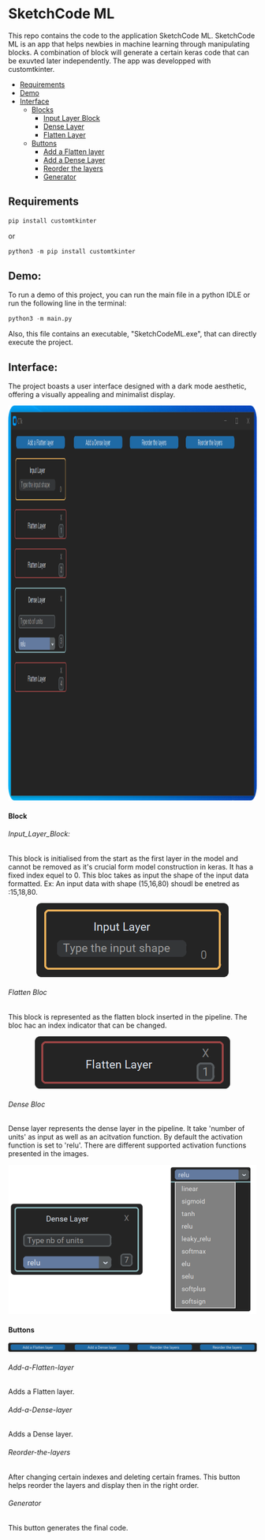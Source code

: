 # SketchCode ML

This repo contains the code to the application SketchCode ML.
SketchCode ML is an app that helps newbies in machine learning through manipulating blocks. A combination of block will generate a certain keras code that can be exuvted later independently.
The app was developped with customtkinter.

* [Requirements](#requirements)
* [Demo](#demo)
* [Interface](#interface)
    * [Blocks](#blocks)
        * [Input Layer Block](#input_layer_block)
        * [Dense Layer](#dense_layer)
        * [Flatten Layer](#flatten_layer)
    * [Buttons](#Buttons)
        * [Add a Flatten layer](#Add-a-Flatten-layer)
        * [Add a Dense Layer](#Add-a-Dense-Layer)
        * [Reorder the layers](#Reorder-the-layers)
        * [Generator](#generator)

## Requirements
```python
pip install customtkinter
```
or
```python
python3 -m pip install customtkinter
```
## Demo:
To run a demo of this project, you can run the main file in a python IDLE or run the following line in the terminal:
```python
python3 -m main.py
```
Also, this file contains an executable, "SketchCodeML.exe", that can directly execute the project.



## Interface:

The project boasts a user interface designed with a dark mode aesthetic, offering a visually appealing and minimalist display.

<p align="center">
  <img src="https://github.com/oussama-hammami/SketchCodeML/blob/main/img/Interfac.PNG" width = "800" height = "800">
</p>

#### Block
###### Input_Layer_Block:
This block is initialised from the start as the first layer in the model and cannot be removed as it's crucial form model construction in keras. It has a fixed index equel to 0. 
This bloc takes as input the shape of the input data formatted.
Ex: An input data with shape (15,16,80) shoudl be enetred as :15,18,80.

<p align="center">
  <img src="https://github.com/oussama-hammami/SketchCodeML/blob/main/img/Input.PNG" >
</p>

###### Flatten Bloc
This block is represented as the flatten block inserted in the pipeline. The bloc hac an index indicator that can be changed.

<p align="center">
  <img src="https://github.com/oussama-hammami/SketchCodeML/blob/main/img/Flatten.PNG">
</p>

###### Dense Bloc
Dense layer represents the dense layer in the pipeline. It take 'number of units' as input as well as an acitvation function. By default the activation function is set to 'relu'. There are different supported activation functions presented in the images.

<p align="center">
  <img src="https://github.com/oussama-hammami/SketchCodeML/blob/main/img/Dense.PNG" >

</p>

#### Buttons 

<p align="center">
  <img src="https://github.com/oussama-hammami/SketchCodeML/blob/main/img/Buttons.PNG">
</p>

###### Add-a-Flatten-layer
Adds a Flatten layer.

###### Add-a-Dense-layer
Adds a Dense layer.

###### Reorder-the-layers
After changing certain indexes and deleting certain frames. This button helps reorder the layers and display then in the right order.

###### Generator
This button generates the final code.














        
  




